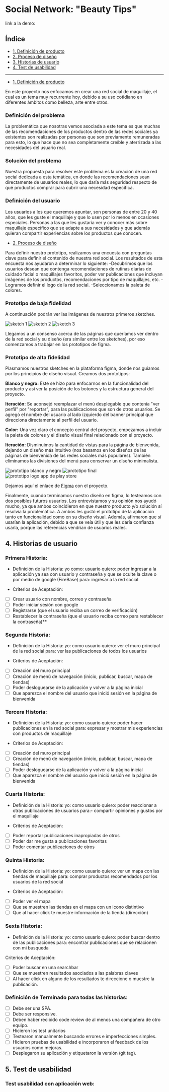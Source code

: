 # Social Network: "Beauty Tips"

link a la demo:

## Índice

* [1. Definición de producto](#2-Definición-de-producto)
* [2. Proceso de diseño](#3-Proceso-de-diseño)
* [3. Historias de usuario](#4-Historias-de-usuario)
* [4. Test de usabilidad](#5-Test-de-usabilidad)


***

* [1. Definición de producto](#1-Definición-de-producto)

En este proyecto nos enfocamos en crear una red social de maquillaje, el cual es un tema muy recurrente hoy, debido a su uso cotidiano en diferentes ámbitos como belleza, arte entre otros. 

### Definición del problema     

La problemática que nosotras vemos asociada a este tema es que muchas de las recomendaciones de los productos dentro de las redes sociales ya existentes son realizadas por personas que son previamente remuneradas para esto, lo que hace que no sea completamente creíble y aterrizada a las necesidades del usuario real. 

### Solución del problema

Nuestra propuesta para resolver este problema es la creación de una red social dedicada a esta temática, en donde las recomendaciones sean directamente de usuarios reales, lo que daría más seguridad respecto de qué productos comprar para cubrir una necesidad específica.

### Definición del usuario

Los usuarios a los que queremos apuntar, son personas de entre 20 y 40 años, que les guste el maquillaje y que lo usen por lo menos en ocasiones especiales. Personas a las que les gustaría ver y conocer más sobre maquillaje específico que se adapte a sus necesidades y que además quieran compartir experiencias sobre los productos que conocen.

* [2. Proceso de diseño](#3-Proceso-de-diseño)

Para definir nuestro prototipo, realizamos una encuesta con preguntas clave para definir el contenido de nuestra red social. Los resultados de esta encuesta nos ayudaron a determinar lo siguiente:
-Decubrimos que los usuarios desean que contenga recomendaciones de rutinas diarias de cuidado facial o maquillajes favoritos, poder ver publicaciones que incluyan imágenes de los productos, recomendaciones por tipo de maquillajes, etc.
-Logramos definir el logo de la red social. 
-Seleccionamos la paleta de colores.

### Prototipo de baja fidelidad

A continuación podrán ver las imágenes de nuestros primeros sketches.

![sketch 1](/src/img/Sketch1.jpeg)
![sketch 2](/src/img/Sketch2.jpeg)
![sketch 3](/src/img/Sketch3.jpeg)

Llegamos a un consenso acerca de las páginas que queríamos ver dentro de la red social y su diseño (era similar entre los sketches), por eso comenzamos a trabajar en los prototipos de figma.

### Prototipo de alta fidelidad

Plasmamos nuestros sketches en la plataforma figma, donde nos guiamos por los principios de diseño visual. 
Creamos dos prototipos:

**Blanco y negro:**
Este se hizo para enfocarnos en la funcionalidad del producto y así ver la posición de los botones y la estructura general del proyecto.

**Iteración:** 
Se aconsejó reemplazar el menú desplegable que contenía "ver perfil" por "reportar", para las publicaciones que son de otros usuarios. Se agregó el nombre del usuario al lado izquierdo del banner principal que direcciona directamente al perfil del usuario.

**Color:**
Una vez claro el concepto central del proyecto, empezamos a incluir la paleta de colores y el diseño visual final relacionado con el proyecto.

**Iteración:**
Disminuimos la cantidad de vistas para la página de bienvenida, dejando un diseño más intuitivo (nos basamos en los diseños de las páginas de bienvenida de las redes sociales más populares). También eliminamos las divisiones del menú para conservar un diseño minimalista.

![prototipo blanco y negro](/src/img/figmaprototipobyn.png)
![prototipo final](/src/img/figmaprototipofinal.png)
![prototipo logo app de play store](/src/img/Logotipoapp.png)

Dejamos aquí el enlace de [Figma](https://www.figma.com/file/6vWRfkAoUx1Jtb4ZvdKRxD/Red-Social?node-id=0%3A1) con el proyecto.

Finalmente, cuando terminamos nuestro diseño en figma, lo testeamos con dos posibles futuros usuarios. Los entrevistamos y su opinión nos ayudó mucho, ya que ambos coincidieron en que nuestro producto y/o solución sí resolvía la problemática. A ambos les gustó el prototipo de la aplicación tanto en funcionalidad como en su diseño visual. Además, afirmaron que sí usarían la aplicación, debido a que se veía útil y que les daría confianza usarla, porque las referencias vendrían de usuarios reales.


## 4. Historias de usuario

### Primera Historia:

- Definición de la Historia:
yo como: usuario
quiero: poder ingresar a la aplicación ya sea con usuario y contraseña y que se oculte la clave o por medio de google (FireBase)
para: ingresar a la red social

- Criterios de Aceptación:
* [ ] Crear usuario con nombre, correo y contraseña
* [ ] Poder iniciar sesión con google
* [ ] Registrarse (que el usuario reciba un correo de verificación)
* [ ] Restablecer la contraseña (que el usuario reciba correo para restablecer la contraseña)**

### Segunda Historia:

- Definición de la Historia:
yo: como usuario
quiero: ver el muro principal de la red social
para: ver las publicaciones de todos los usuarios

- Criterios de Aceptación:
* [ ] Creación del muro principal
* [ ] Creación de menú de navegación (inicio, publicar, buscar, mapa de tiendas)
* [ ] Poder desloguearse de la aplicación y volver a la página inicial
* [ ] Que aparezca el nombre del usuario que inició sesión en la página de bienvenida

### Tercera Historia:

- Definición de la Historia:
yo: como usuario
quiero: poder hacer publicaciones en la red social
para: expresar y mostrar mis experiencias con productos de maquillaje

- Criterios de Aceptación:
* [ ] Creación del muro principal
* [ ] Creación de menú de navegación (inicio, publicar, buscar, mapa de tiendas)
* [ ] Poder desloguearse de la aplicación y volver a la página inicial
* [ ] Que aparezca el nombre del usuario que inició sesión en la página de bienvenida

### Cuarta Historia:

- Definición de la Historia:
yo: como usuario
quiero: poder reaccionar a otras publicaciones de usuarios
para:- compartir opiniones y gustos por el maquillaje

- Criterios de Aceptación:
* [ ] Poder reportar publicaciones inapropiadas de otros
* [ ] Poder dar me gusta a publicaciones favoritas
* [ ] Poder comentar publicaciones de otros

### Quinta Historia:

- Definición de la Historia:
yo: como usuario
quiero: ver un mapa con las tiendas de maquillaje
para: comprar productos recomendados por los usuarios de la red social

- Criterios de Aceptación:
* [ ] Poder ver el mapa
* [ ] Que se muestren las tiendas en el mapa con un icono distintivo
* [ ] Que al hacer click te muestre información de la tienda (dirección)

### Sexta Historia:

- Definición de la Historia:
yo: como usuario
quiero: poder buscar dentro de las publicaciones
para: encontrar publicaciones que se relacionen con mi busqueda

Criterios de Aceptación:
* [ ] Poder buscar en una searchbar
* [ ] Que se muestren resultados asociados a las palabras claves
* [ ] Al hacer click en alguno de los resultados te direccione o muestre la publicación.

### Definición de Terminado para todas las historias:

* [ ] Debe ser una SPA.
* [ ] Debe ser responsive.
* [ ] Deben haber recibido code review de al menos una compañera de otro equipo.
* [ ] Hicieron los test unitarios
* [ ] Testearon manualmente buscando errores e imperfecciones simples.
* [ ] Hicieron pruebas de usabilidad e incorporaron el feedback de los usuarios como mejoras.
* [ ] Desplegaron su aplicación y etiquetaron la versión (git tag).

## 5. Test de usabilidad

### Test usabilidad con aplicación web:
